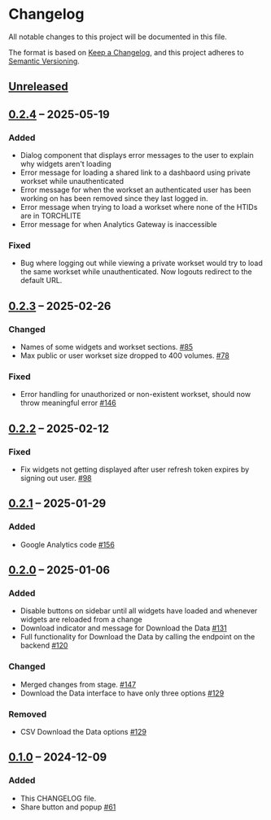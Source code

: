 # Changelog

All notable changes to this project will be documented in this file.

The format is based on [Keep a Changelog](https://keepachangelog.com/en/1.1.0/),
and this project adheres to [Semantic Versioning](https://semver.org/spec/v2.0.0.html).

## [Unreleased]

## [0.2.4] – 2025-05-19

### Added
- Dialog component that displays error messages to the user to explain why widgets aren't loading
- Error message for loading a shared link to a dashbaord using private workset while unauthenticated
- Error message for when the workset an authenticated user has been working on has been removed since they last logged in.
- Error message when trying to load a workset where none of the HTIDs are in TORCHLITE
- Error message for when Analytics Gateway is inaccessible

### Fixed
- Bug where logging out while viewing a private workset would try to load the same workset while unauthenticated. Now logouts redirect to the default URL.

## [0.2.3] – 2025-02-26

### Changed
- Names of some widgets and workset sections. [#85](https://github.com/htrc/torchlite-app/issues/85)
- Max public or user workset size dropped to 400 volumes. [#78](https://github.com/htrc/torchlite-app/issues/78) 

### Fixed
- Error handling for unauthorized or non-existent workset, should now throw meaningful error [#146](https://github.com/htrc/torchlite-backend/issues/146)

## [0.2.2] – 2025-02-12

### Fixed
- Fix widgets not getting displayed after user refresh token expires by signing out user. [#98](https://github.com/htrc/torchlite-frontend/issues/98)  

## [0.2.1] – 2025-01-29

### Added
- Google Analytics code [#156](https://github.com/htrc/torchlite-frontend/issues/156)

## [0.2.0] – 2025-01-06

### Added
- Disable buttons on sidebar until all widgets have loaded and whenever widgets are reloaded from a change 
- Download indicator and message for Download the Data [#131](https://github.com/htrc/torchlite-frontend/issues/131)
- Full functionality for Download the Data by calling the endpoint on the backend [#120](https://github.com/htrc/torchlite-backend/issues/120)

### Changed
- Merged changes from stage. [#147](https://github.com/htrc/torchlite-frontend/issues/147)
- Download the Data interface to have only three options [#129](https://github.com/htrc/torchlite-frontend/issues/129)

### Removed

- CSV Download the Data options [#129](https://github.com/htrc/torchlite-frontend/issues/129)

## [0.1.0] – 2024-12-09

### Added

- This CHANGELOG file.
- Share button and popup [#61](https://github.com/htrc/torchlite-app/issues/61)

[unreleased]: https://github.com/htrc/torchlite-frontend/compare/0.2.4...HEAD
[0.2.4]: https://github.com/htrc/torchlite-frontend/compare/0.2.3...0.2.4
[0.2.3]: https://github.com/htrc/torchlite-frontend/compare/0.2.2...0.2.3
[0.2.2]: https://github.com/htrc/torchlite-frontend/compare/0.2.1...0.2.2
[0.2.1]: https://github.com/htrc/torchlite-frontend/compare/0.2.0...0.2.1
[0.2.0]: https://github.com/htrc/torchlite-frontend/compare/0.1.0...0.2.0
[0.1.0]: https://github.com/htrc/torchlite-frontend/releases/tag/0.1.0
